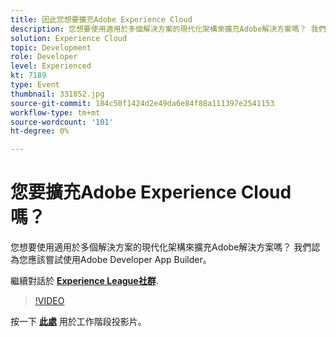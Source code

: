 ```yaml
---
title: 因此您想要擴充Adobe Experience Cloud
description: 您想要使用適用於多個解決方案的現代化架構來擴充Adobe解決方案嗎？ 我們認為您應該嘗試使用Adobe Developer App Builder。 此工作階段為Adobe Developers Live內容事件的一部分。
solution: Experience Cloud
topic: Development
role: Developer
level: Experienced
kt: 7189
type: Event
thumbnail: 331852.jpg
source-git-commit: 184c50f1424d2e49da6e84f88a111397e2541153
workflow-type: tm+mt
source-wordcount: '101'
ht-degree: 0%

---
```



# 您要擴充Adobe Experience Cloud嗎？

您想要使用適用於多個解決方案的現代化架構來擴充Adobe解決方案嗎？ 我們認為您應該嘗試使用Adobe Developer App Builder。

繼續對話於 **[Experience League社群](http://adobe.ly/36Yd3v6)**.

>[!VIDEO](https://video.tv.adobe.com/v/331852/?quality=12&learn=on&hidetitle=true)

按一下 **[此處](/help/adobe-developers-live/assets/extend-experience-cloud.pdf)** 用於工作階段投影片。
